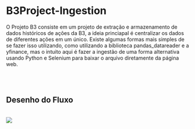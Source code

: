 # B3Project-Ingestion

<div class="introduction">
<p>
O Projeto B3 consiste em um projeto de extração e armazenamento de dados históricos de ações da B3, a ideia princiapal é centralizar os dados de diferentes ações em um único. Existe algumas formas mais simples de se fazer isso utilizando, como utilizando a biblioteca pandas_datareader e a yfinance, mas o intuito aqui é fazer a ingestão de uma forma alternativa usando Python e Selenium para baixar o arquivo diretamente da página web.
</p>
</div>

<br><br>
<div class="flow">
<h2>Desenho do Fluxo</h2><br>

<img src="https://github.com/povoaaires/B3Project/blob/main/assets/B3Project-Architecture-v1.png">

</div>